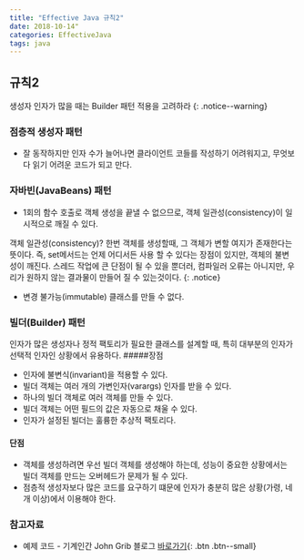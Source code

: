 ```yaml
---
title: "Effective Java 규칙2"
date: 2018-10-14"
categories: EffectiveJava
tags: java
---
```


## 규칙2
생성자 인자가 많을 때는 Builder 패턴 적용을 고려하라
{: .notice--warning}

### 점층적 생성자 패턴
* 잘 동작하지만 인자 수가 늘어나면 클라이언트 코들를 작성하기 어려워지고, 무엇보다 읽기 어려운 코드가 되고 만다.

### 자바빈(JavaBeans) 패턴
* 1회의 함수 호출로 객체 생성을 끝낼 수 없으므로, 객체 일관성(consistency)이 일시적으로 깨질 수 있다.

객체 일관성(consistency)?
 한번 객체를 생성할때, 그 객체가 변할 여지가 존재한다는 뜻이다.
즉, set메서드는 언제 어디서든 사용 할 수 있다는 장점이 있지만, 객체의 불변성이 깨진다.
스레드 작업에 큰 단점이 될 수 있을 뿐더러, 컴파일러 오류는 아니지만, 우리가 원하지 않는 결과물이 만들어 질 수 있는것이다.
{: .notice}

* 변경 불가능(immutable) 클래스를 만들 수 없다.

### 빌더(Builder) 패턴
인자가 많은 생성자나 정적 팩토리가 필요한 클래스를 설계할 때, 특히 대부분의 인자가 선택적 인자인 상황에서 유용하다.
#####장점
* 인자에 불변식(invariant)을 적용할 수 있다.
* 빌더 객체는 여러 개의 가변인자(varargs) 인자를 받을 수 있다.
* 하나의 빌더 객체로 여러 객체를 만들 수 있다.
* 빌더 객체는 어떤 필드의 값은 자동으로 채울 수 있다.
* 인자가 설정된 빌더는 훌륭한 추상적 팩토리다.

#### 단점
* 객체를 생성하려면 우선 빌더 객체를 생성해야 하는데, 성능이 중요한 상황에서는 빌더 객체를 만드는 오버헤드가 문제가 될 수 있다.
* 점층적 생성자보다 많은 코드를 요구하기 떄문에 인자가 충분히 많은 상황(가령, 네 개 이상)에서 이용해야 한다.

### 참고자료
* 예제 코드 - 기계인간 John Grib 블로그 [바로가기](https://johngrib.github.io/wiki/builder-pattern/){: .btn .btn--small}

